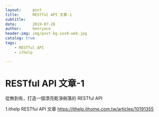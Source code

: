 ```yaml
---
layout:     post
title:      RESTful API 文章-1
subtitle:   
date:       2019-07-28
author:     henryace
header-img: img/post-bg-ios9-web.jpg
catalog: true
tags:
    - RESTful API 
    - ithelp

---
```

# RESTful API 文章-1

從無到有，打造一個漂亮乾淨俐落的 RESTful API 

1.ithelp RESTful API 文章
<https://ithelp.ithome.com.tw/articles/10191355>
